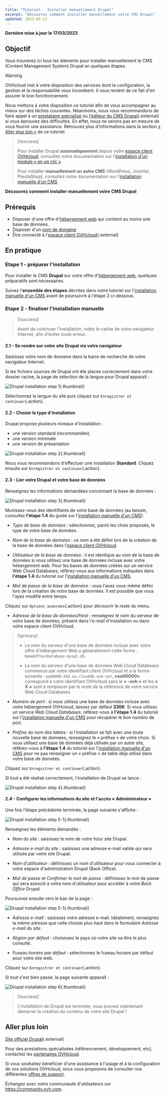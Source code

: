 ```yaml
---
title: "Tutoriel - Installer manuellement Drupal"
excerpt: "Découvrez comment installer manuellement votre CMS Drupal"
updated: 2023-03-17
---
```


**Dernière mise à jour le 17/03/2023**

## Objectif

Vous trouverez ici tous les éléments pour installer manuellement le CMS (Content Management System) Drupal en quelques étapes.

> [!warning]
>
> OVHcloud met à votre disposition des services dont la configuration, la gestion et la responsabilité vous incombent. Il vous revient de ce fait d'en assurer le bon fonctionnement.
> 
> Nous mettons à votre disposition ce tutoriel afin de vous accompagner au mieux sur des tâches courantes. Néanmoins, nous vous recommandons de faire appel à un [prestataire spécialisé](https://partner.ovhcloud.com/fr/directory/) ou [l'éditeur du CMS Drupal](https://www.drupal.org/support){.external} si vous éprouvez des difficultés. En effet, nous ne serons pas en mesure de vous fournir une assistance. Retrouvez plus d'informations dans la section [« Aller plus loin »](#go-further) de ce tutoriel.
>

> [!success]
>
> Pour installer Drupal **automatiquement** depuis votre [espace client OVHcloud](https://www.ovh.com/auth/?action=gotomanager&from=https://www.ovh.com/fr/&ovhSubsidiary=fr), consultez notre documentation sur l'[installation d'un module « en un clic »](/pages/web_cloud/web_hosting/cms_install_1_click_modules).
>
> Pour installer **manuellement un autre CMS** (WordPress, Joomla!, PrestaShop), consultez notre documentation sur l'[installation manuelle d'un CMS](/pages/web_cloud/web_hosting/cms_manual_installation).
>

**Découvrez comment installer manuellement votre CMS Drupal**

## Prérequis

- Disposer d'une offre d'[hébergement web](https://www.ovhcloud.com/fr/web-hosting/) qui contient au moins une base de données.
- Disposer d'un [nom de domaine](https://www.ovhcloud.com/fr/domains/)
- Être connecté à l'[espace client OVHcloud](https://www.ovh.com/auth/?action=gotomanager&from=https://www.ovh.com/fr/&ovhSubsidiary=fr){.external}

## En pratique

### Etape 1 - préparer l'installation <a name="step1"></a>

Pour installer le CMS **Drupal** sur votre offre d'[hébergement web](https://www.ovhcloud.com/fr/web-hosting/), quelques préparatifs sont nécessaires.

Suivez l'**ensemble des étapes** décrites dans notre tutoriel sur l'[installation manuelle d'un CMS](/pages/web_cloud/web_hosting/cms_manual_installation) avant de poursuivre à l'étape 2 ci-dessous.

### Etape 2 - finaliser l'installation manuelle <a name="step2"></a>

> [!success]
>
> Avant de continuer l'installation, videz le cache de votre navigateur Internet, afin d'éviter toute erreur.
>

#### 2.1 - Se rendre sur votre site Drupal via votre navigateur

Saisissez votre nom de domaine dans la barre de recherche de votre navigateur Internet.

Si les fichiers sources de Drupal ont été placés correctement dans votre dossier racine, la page de sélection de la langue pour Drupal apparaît :

![Drupal installation step 1](images/Drupal-install-language-1.png){.thumbnail}

Sélectionnez la langue du site puis cliquez sur `Enregistrer et continuer`{.action}.

#### 2.2 - Choisir le type d'installation

Drupal propose plusieurs niveaux d'installation :

- une version standard (recommandée), 
- une version minimale
- une version de présentation 

![Drupal installation step 2](images/Drupal-install-profil-2.png){.thumbnail}

Nous vous recommandons d'effectuer une installation **Standard**. Cliquez ensuite sur `Enregistrer et continuer`{.action}.

#### 2.3 - Lier votre Drupal et votre base de données

Renseignez les informations demandées concernant la base de données :

![Drupal installation step 3](images/Drupal-install-db-config-3.png){.thumbnail}

Munissez-vous des identifiants de votre base de données (au besoin, consultez **l'étape 1.4** du guide sur l'[installation manuelle d'un CMS](/pages/web_cloud/web_hosting/cms_manual_installation)).

- *Type de base de données* : sélectionnez, parmi les choix proposés, le type de votre base de données.

- *Nom de la base de données* : ce nom a été défini lors de la création de la base de données dans l'[espace client OVHcloud](https://www.ovh.com/auth/?action=gotomanager&from=https://www.ovh.com/fr/&ovhSubsidiary=fr).

- *Utilisateur de la base de données* : il est identique au nom de la base de données si vous utilisez une base de données incluse avec votre hébergement web. Pour les bases de données créées sur un service Web Cloud Databases, référez-vous aux informations indiquées dans **l'étape 1.4** du tutoriel sur l'[installation manuelle d'un CMS](/pages/web_cloud/web_hosting/cms_manual_installation).

- *Mot de passe de la base de données* : vous l'avez vous-même défini lors de la création de votre base de données. Il est possible que vous l'ayez modifié entre temps.

Cliquez sur `Options avancées`{.action} pour découvrir le reste du menu.

- *Adresse de la base de données/Host* : renseignez le nom du serveur de votre base de données, présent dans l'e-mail d'installation ou dans votre espace client OVHcloud. 

> [!primary]
> 
> - Le nom du serveur d'une base de données incluse avec votre offre d'hébergement Web a généralement cette forme : `NameOfYourDatabase.mysql.db`. 
>
> - Le nom du serveur d'une base de données Web Cloud Databases commence par votre identifiant client OVHcloud et a la forme suivante : `aa00000-XXX.eu.clouddb.ovh.net`, **«aa00000»** correspond à votre identifiant OVHcloud sans le **« -ovh »** et les **« X »** sont à remplacer par le reste de la référence de votre service Web Cloud Databases.
>

- *Numéro de port* : si vous utilisez une base de données incluse avec votre hébergement OVHcloud, laissez par défaut **3306**. Si vous utilisez un service *Web Cloud Databases*, référez-vous à **l'étape 1.4** du tutoriel sur l'[installation manuelle d'un CMS](/pages/web_cloud/web_hosting/cms_manual_installation) pour récupérer le bon numéro de port.

- *Préfixe du nom des tables* : si l'installation se fait avec une toute nouvelle base de données, renseignez le « préfixe » de votre choix. Si vous utilisez une base de données déjà utilisée par un autre site, référez-vous à **l'étape 1.4** du tutoriel sur l'[installation manuelle d'un CMS](/pages/web_cloud/web_hosting/cms_manual_installation) pour ne pas renseigner un « préfixe » de table déjà utilisé dans votre base de données.

Cliquez sur `Enregistrer et continuer`{.action}.

Si tout a été réalisé correctement, l'installation de Drupal se lance :

![Drupal installation step 4](images/Drupal-install-4.png){.thumbnail}

#### 2.4 - Configurer les informations du site et l'accès « Administrateur »

Une fois l'étape précédente terminée, la page suivante s'affiche :

![Drupal installation step 5-1](images/Drupal-install-configure-site-5-1.png){.thumbnail}

Renseignez les éléments demandés :

- *Nom du site* : saisissez le nom de votre futur site Drupal.

- *Adresse e-mail du site* : saisissez une adresse e-mail valide qui sera utilisée par votre site Drupal.

- *Nom d'utilisateur* : définissez un nom d'utilisateur pour vous connecter à votre espace d'administration Drupal (Back Office).

- *Mot de passe* et *Confirmer le mot de passe* : définissez le mot de passe qui sera associé à votre nom d'utilisateur pour accéder à votre *Back Office* Drupal.

Poursuivez ensuite vers le bas de la page :

![Drupal installation step 5-1](images/Drupal-install-configure-site-5-2.png){.thumbnail}

- *Adresse e-mail* : saisissez votre adresse e-mail. Idéalement, renseignez la même adresse que celle choisie plus haut dans le formulaire *Adresse e-mail du site*.

- *Région par défaut* : choisissez le pays où votre site va être le plus consulté.

- *Fuseau horaire par défaut* : sélectionnez le fuseau horaire par défaut pour votre site web.

Cliquez sur `Enregistrer et continuer`{.action}.

Si tout s'est bien passé, la page suivante apparaît :

![Drupal installation step 6](images/Drupal-install-ending-6.png){.thumbnail}

> [!success]
>
> L'installation de Drupal est terminée, vous pouvez maintenant démarrer la création du contenu de votre site Drupal !
>

## Aller plus loin <a name="go-further"></a>

[Site officiel Drupal](https://www.drupal.org/){.external}

Pour des prestations spécialisées (référencement, développement, etc), contactez les [partenaires OVHcloud](https://partner.ovhcloud.com/fr/directory/).

Si vous souhaitez bénéficier d'une assistance à l'usage et à la configuration de vos solutions OVHcloud, nous vous proposons de consulter nos différentes [offres de support](https://www.ovhcloud.com/fr/support-levels/).

Échangez avec notre communauté d'utilisateurs sur <https://community.ovh.com>.
